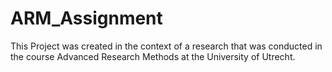 # ARM_Assignment
This Project was created in the context of a research that was conducted in the course Advanced Research Methods at the University of Utrecht.
